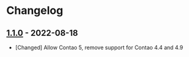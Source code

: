 # Changelog

[//]: <> (
Types of changes
    Added for new features.
    Changed for changes in existing functionality.
    Deprecated for soon-to-be removed features.
    Removed for now removed features.
    Fixed for any bug fixes.
    Security in case of vulnerabilities.
)

## [1.1.0](https://github.com/pdir/contao-sticky-footer/tree/1.1.0) - 2022-08-18

- [Changed] Allow Contao 5, remove support for Contao 4.4 and 4.9